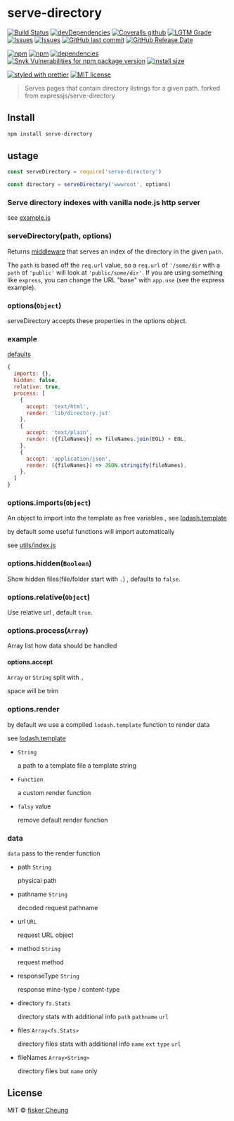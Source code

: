 # serve-directory

[![Build Status](https://img.shields.io/travis/fisker/serve-directory/master.svg?style=flat-square)](https://travis-ci.org/fisker/serve-directory)
[![devDependencies](https://img.shields.io/david/dev/fisker/serve-directory.svg?style=flat-square)](https://david-dm.org/fisker/serve-directory)
[![Coveralls github](https://img.shields.io/coveralls/github/fisker/serve-directory.svg?style=flat-square)](https://coveralls.io/github/fisker/serve-directory)
[![LGTM Grade](https://img.shields.io/lgtm/grade/javascript/g/fisker/serve-directory.svg?style=flat-square)](https://lgtm.com/projects/g/fisker/serve-directory)
[![Issues](http://img.shields.io/github/issues/fisker/serve-directory.svg?style=flat-square)](https://github.com/fisker/serve-directory/issues)
[![Issues](https://img.shields.io/github/issues-pr/fisker/serve-directory.svg?style=flat-square)](https://github.com/fisker/serve-directory/pulls)
[![GitHub last commit](https://img.shields.io/github/last-commit/fisker/serve-directory.svg?style=flat-square)](https://github.com/fisker/serve-directory/commits)
[![GitHub Release Date](https://img.shields.io/github/release-date/fisker/serve-directory.svg?style=flat-square)](https://github.com/fisker/serve-directory/releases)

[![npm](https://img.shields.io/npm/v/serve-directory.svg?style=flat-square)](https://www.npmjs.com/package/serve-directory)
[![npm](https://img.shields.io/npm/dt/serve-directory.svg?style=flat-square)](https://www.npmjs.com/package/serve-directory)
[![dependencies](https://img.shields.io/david/fisker/serve-directory.svg?style=flat-square)](https://david-dm.org/fisker/serve-directory)
[![Snyk Vulnerabilities for npm package version](https://img.shields.io/snyk/vulnerabilities/npm/serve-directory.svg?style=flat-square)](https://snyk.io/vuln/npm:serve-directory)
[![install size](https://packagephobia.now.sh/badge?p=serve-directory&style=flat-square)](https://packagephobia.now.sh/result?p=serve-directory)

[![styled with prettier](https://img.shields.io/badge/styled_with-prettier-ff69b4.svg?style=flat-square)](https://github.com/prettier/prettier)
[![MIT license](https://img.shields.io/github/license/fisker/serve-directory.svg?style=flat-square)](http://opensource.org/licenses/MIT)

> Serves pages that contain directory listings for a given path. forked from expressjs/serve-directory

## Install

```sh
npm install serve-directory
```

## ustage

```js
const serveDirectory = require('serve-directory')

const directory = serveDirectory('wwwroot', options)
```

### Serve directory indexes with vanilla node.js http server

see [example.js](https://github.com/fisker/serve-directory/tree/master/example.js)

### serveDirectory(path, options)

Returns [middleware](https://expressjs.com/en/guide/using-middleware.html) that serves an index of the directory in the given `path`.

The `path` is based off the `req.url` value, so a `req.url` of `'/some/dir`
with a `path` of `'public'` will look at `'public/some/dir'`. If you are using
something like `express`, you can change the URL "base" with `app.use` (see
the express example).

### options(`Object`)

serveDirectory accepts these properties in the options object.

### example

[defaults](https://github.com/fisker/serve-directory/blob/master/src/defaults.js)

```js
{
  imports: {},
  hidden: false,
  relative: true,
  process: [
    {
      accept: 'text/html',
      render: 'lib/directory.jst'
    },
    {
      accept: 'text/plain',
      render: ({fileNames}) => fileNames.join(EOL) + EOL,
    },
    {
      accept: 'application/json',
      render: ({fileNames}) => JSON.stringify(fileNames),
    },
  ]
}
```

### options.imports(`Object`)

An object to import into the template as free variables., see [lodash.template](https://lodash.com/docs/4.17.4#template)

by default some useful functions will import automatically

see [utils/index.js](https://github.com/fisker/serve-directory/blob/master/src/utils/index.js)

### options.hidden(`Boolean`)

Show hidden files(file/folder start with `.`) , defaults to `false`.

### options.relative(`Object`)

Use relative url , default `true`.

### options.process(`Array`)

Array list how data should be handled

#### options.accept

`Array` or `String` split with `,`

space will be trim

### options.render

by default we use a compiled `lodash.template` function to render data

see [lodash.template](https://lodash.com/docs/4.17.4#template)

- `String`

  a path to a template file
  a template string

- `Function`

  a custom render function

- `falsy` value

  remove default render function

### data

`data` pass to the render function

- path `String`

  physical path

- pathname `String`

  decoded request pathname

- url `URL`

  request URL object

- method `String`

  request method

- responseType `String`

  response mine-type / content-type

- directory `fs.Stats`

  directory stats with additional info `path` `pathname` `url`

- files `Array<fs.Stats>`

  directory files stats with additional info `name` `ext` `type` `url`

- fileNames `Array<String>`

  directory files but `name` only

## License

MIT © [fisker Cheung](https://github.com/fisker)

